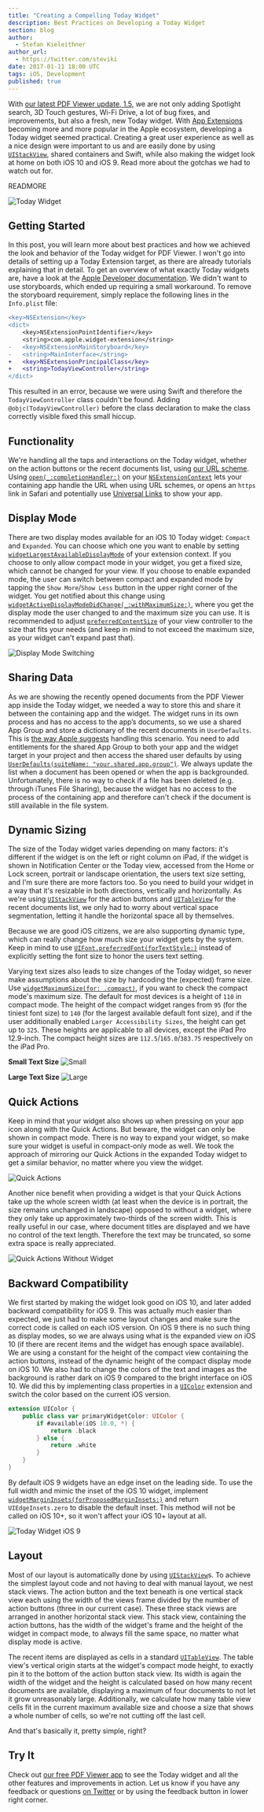 ```yaml
---
title: "Creating a Compelling Today Widget"
description: Best Practices on Developing a Today Widget
section: blog
author:
  - Stefan Kieleithner
author_url:
  - https://twitter.com/steviki
date: 2017-01-11 18:00 UTC
tags: iOS, Development
published: true
---
```


With [our latest PDF Viewer update, 1.5](https://pdfviewer.io/blog/2017/01/11/pdf-viewer-1-5/), we are not only adding Spotlight search, 3D Touch gestures, Wi-Fi Drive, a lot of bug fixes, and improvements, but also a fresh, new Today widget. With [App Extensions](https://developer.apple.com/app-extensions/) becoming more and more popular in the Apple ecosystem, developing a Today widget seemed practical. Creating a great user experience as well as a nice design were important to us and are easily done by using [`UIStackView`][], shared containers and Swift, while also making the widget look at home on both iOS 10 and iOS 9. Read more about the gotchas we had to watch out for.

READMORE

![Today Widget](/images/blog/2017/today-widget/widget-expanded.png)

## Getting Started

In this post, you will learn more about best practices and how we achieved the look and behavior of the Today widget for PDF Viewer. I won't go into details of setting up a Today Extension target, as there are already tutorials explaining that in detail. To get an overview of what exactly Today widgets are, have a look at the [Apple Developer documentation](https://developer.apple.com/library/content/documentation/General/Conceptual/ExtensibilityPG/Today.html).
We didn't want to use storyboards, which ended up requiring a small workaround. To remove the storyboard requirement, simply replace the following lines in the `Info.plist` file:

```diff
<key>NSExtension</key>
<dict>
    <key>NSExtensionPointIdentifier</key>
    <string>com.apple.widget-extension</string>
- 	<key>NSExtensionMainStoryboard</key>
- 	<string>MainInterface</string>
+ 	<key>NSExtensionPrincipalClass</key>
+ 	<string>TodayViewController</string>
</dict>
```

This resulted in an error, because we were using Swift and therefore the `TodayViewController` class couldn't be found. Adding `@objc(TodayViewController)` before the class declaration to make the class correctly visible fixed this small hiccup.

## Functionality

We're handling all the taps and interactions on the Today widget, whether on the action buttons or the recent documents list, using [our URL scheme](http://faq.pdfviewer.io/pdf-viewer-for-ios/how-can-i-integrate-pdf-viewer-into-my-website-or-iphoneipad-app). Using [`open(_:completionHandler:)`](https://developer.apple.com/reference/foundation/nsextensioncontext/1416791-open) on your [`NSExtensionContext`](https://developer.apple.com/reference/foundation/nsextensioncontext) lets your containing app handle the URL when using URL schemes, or opens an `https` link in Safari and potentially use [Universal Links](https://developer.apple.com/library/content/documentation/General/Conceptual/AppSearch/UniversalLinks.html) to show your app.

## Display Mode

There are two display modes available for an iOS 10 Today widget: `Compact` and `Expanded`. You can choose which one you want to enable by setting [`widgetLargestAvailableDisplayMode`](https://developer.apple.com/reference/foundation/nsextensioncontext/1649133-widgetlargestavailabledisplaymod) of your extension context. If you choose to only allow compact mode in your widget, you get a fixed size, which cannot be changed for your view. If you choose to enable expanded mode, the user can switch between compact and expanded mode by tapping the `Show More`/`Show Less` button in the upper right corner of the widget. You get notified about this change using [`widgetActiveDisplayModeDidChange(_:withMaximumSize:)`](https://developer.apple.com/reference/notificationcenter/ncwidgetproviding/1649132-widgetactivedisplaymodedidchange), where you get the display mode the user changed to and the maximum size you can use. It is recommended to adjust [`preferredContentSize`](https://developer.apple.com/reference/uikit/uiviewcontroller/1621476-preferredcontentsize) of your view controller to the size that fits your needs (and keep in mind to not exceed the maximum size, as your widget can't expand past that).

![Display Mode Switching](/images/blog/2017/today-widget/display-mode-switching.gif)

## Sharing Data

As we are showing the recently opened documents from the PDF Viewer app inside the Today widget, we needed a way to store this and share it between the containing app and the widget. The widget runs in its own process and has no access to the app’s documents, so we use a shared App Group and store a dictionary of the recent documents in `UserDefaults`. This is [the way Apple suggests](https://developer.apple.com/library/content/documentation/General/Conceptual/ExtensibilityPG/ExtensionScenarios.html#//apple_ref/doc/uid/TP40014214-CH21-SW6) handling this scenario. You need to add entitlements for the shared App Group to both your app and the widget target in your project and then access the shared user defaults by using [`UserDefaults(suiteName: "your.shared.app.group")`](https://developer.apple.com/reference/foundation/userdefaults/1409957-init). We always update the list when a document has been opened or when the app is backgrounded. Unfortunately, there is no way to check if a file has been deleted (e.g. through iTunes File Sharing), because the widget has no access to the process of the containing app and therefore can't check if the document is still available in the file system.

## Dynamic Sizing

The size of the Today widget varies depending on many factors: it's different if the widget is on the left or right column on iPad, if the widget is shown in Notification Center or the Today view, accessed from the Home or Lock screen, portrait or landscape orientation, the users text size setting, and I'm sure there are more factors too.
So you need to build your widget in a way that it's resizable in both directions, vertically and horizontally. As we're using [`UIStackView`][] for the action buttons and [`UITableView`][] for the recent documents list, we only had to worry about vertical space segmentation, letting it handle the horizontal space all by themselves.

Because we are good iOS citizens, we are also supporting dynamic type, which can really change how much size your widget gets by the system.
Keep in mind to use [`UIFont.preferredFont(forTextStyle:)`](https://developer.apple.com/reference/uikit/uifont/1619030-preferredfont) instead of explicitly setting the font size to honor the users text setting.

Varying text sizes also leads to size changes of the Today widget, so never make assumptions about the size by hardcoding the (expected) frame size. Use [`widgetMaximumSize(for: .compact)`](https://developer.apple.com/reference/foundation/nsextensioncontext/1649135-widgetmaximumsize), if you want to check the compact mode's maximum size. The default for most devices is a height of `110` in compact mode.
The height of the compact widget ranges from `95` (for the tiniest font size) to `140` (for the largest available default font size), and if the user additionally enabled `Larger Accessibility Sizes`, the height can get up to `325`. These heights are applicable to all devices, except the iPad Pro 12.9-inch. The compact height sizes are `112.5`/`165.0`/`383.75` respectively on the iPad Pro.

**Small Text Size**
![Small](/images/blog/2017/today-widget/widget-small-text-size.png)

**Large Text Size**
![Large](/images/blog/2017/today-widget/widget-large-text-size.png)

## Quick Actions

Keep in mind that your widget also shows up when pressing on your app icon along with the Quick Actions. But beware, the widget can only be shown in compact mode. There is no way to expand your widget, so make sure your widget is useful in compact-only mode as well. We took the approach of mirroring our Quick Actions in the expanded Today widget to get a similar behavior, no matter where you view the widget.

![Quick Actions](/images/blog/2017/today-widget/widget-3d-touch.png)

Another nice benefit when providing a widget is that your Quick Actions take up the whole screen width (at least when the device is in portrait, the size remains unchanged in landscape) opposed to without a widget, where they only take up approximately two-thirds of the screen width. This is really useful in our case, where document titles are displayed and we have no control of the text length. Therefore the text may be truncated, so some extra space is really appreciated.

![Quick Actions Without Widget](/images/blog/2017/today-widget/widget-3d-touch-without-widget.png)

## Backward Compatibility

We first started by making the widget look good on iOS 10, and later added backward compatibility for iOS 9. This was actually much easier than expected, we just had to make some layout changes and make sure the correct code is called on each iOS version. On iOS 9 there is no such thing as display modes, so we are always using what is the expanded view on iOS 10 (if there are recent items and the widget has enough space available). We are using a constant for the height of the compact view containing the action buttons, instead of the dynamic height of the compact display mode on iOS 10. We also had to change the colors of the text and images as the background is rather dark on iOS 9 compared to the bright interface on iOS 10. We did this by implementing class properties in a [`UIColor`](https://developer.apple.com/reference/uikit/uicolor) extension and switch the color based on the current iOS version.

```swift
extension UIColor {
    public class var primaryWidgetColor: UIColor {
        if #available(iOS 10.0, *) {
            return .black
        } else {
            return .white
        }
    }
}
```

By default iOS 9 widgets have an edge inset on the leading side. To use the full width and mimic the inset of the iOS 10 widget, implement [`widgetMarginInsets(forProposedMarginInsets:)`](https://developer.apple.com/reference/notificationcenter/ncwidgetproviding/1490248-widgetmargininsets) and return `UIEdgeInsets.zero` to disable the default inset. This method will not be called on iOS 10+, so it won't affect your iOS 10+ layout at all.

![Today Widget iOS 9](/images/blog/2017/today-widget/widget-ios9.png)

## Layout

Most of our layout is automatically done by using [`UIStackView`][]s. To achieve the simplest layout code and not having to deal with manual layout, we nest stack views. The action button and the text beneath is one vertical stack view each using the width of the views frame divided by the number of action buttons (three in our current case). These three stack views are arranged in another horizontal stack view. This stack view, containing the action buttons, has the width of the widget's frame and the height of the widget in compact mode, to always fill the same space, no matter what display mode is active.

The recent items are displayed as cells in a standard [`UITableView`][]. The table view's vertical origin starts at the widget's compact mode height, to exactly pin it to the bottom of the action button stack view. Its width is again the width of the widget and the height is calculated based on how many recent documents are available, displaying a maximum of four documents to not let it grow unreasonably large. Additionally, we calculate how many table view cells fit in the current maximum available size and choose a size that shows a whole number of cells, so we're not cutting off the last cell.

And that's basically it, pretty simple, right?

## Try It

Check out [our free PDF Viewer app](https://www.pdfviewer.io/) to see the Today widget and all the other features and improvements in action. Let us know if you have any feedback or questions [on Twitter](https://twitter.com/pspdfkit) or by using the feedback button in lower right corner.

[`UIStackView`]: https://developer.apple.com/reference/uikit/uistackview
[`UITableView`]: https://developer.apple.com/reference/uikit/uitableview
